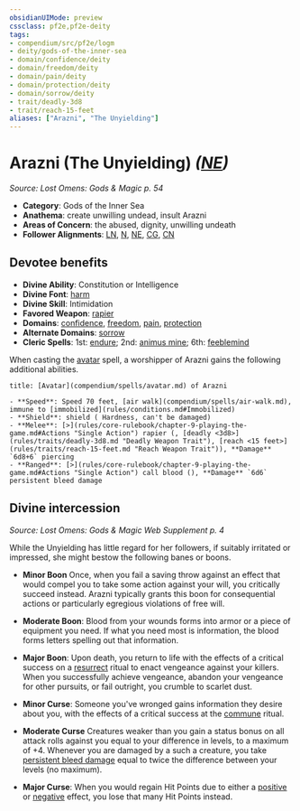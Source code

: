 ```yaml
---
obsidianUIMode: preview
cssclass: pf2e,pf2e-deity
tags:
- compendium/src/pf2e/logm
- deity/gods-of-the-inner-sea
- domain/confidence/deity
- domain/freedom/deity
- domain/pain/deity
- domain/protection/deity
- domain/sorrow/deity
- trait/deadly-3d8
- trait/reach-15-feet
aliases: ["Arazni", "The Unyielding"]
---
```

# Arazni (The Unyielding) *([NE](rules/traits/ne-b1.md "Neutral Evil Alignment Trait"))*  
*Source: Lost Omens: Gods & Magic p. 54*  

- **Category**: Gods of the Inner Sea
- **Anathema**: create unwilling undead, insult Arazni
- **Areas of Concern**: the abused, dignity, unwilling undeath
- **Follower Alignments**: [LN](rules/traits/ln-b1.md "Lawful Neutral Alignment Trait"), [N](rules/traits/n-b1.md "Neutral Alignment Trait"), [NE](rules/traits/ne-b1.md "Neutral Evil Alignment Trait"), [CG](rules/traits/cg-b1.md "Chaotic Good Alignment Trait"), [CN](rules/traits/cn-b1.md "Chaotic Neutral Alignment Trait")

## Devotee benefits

- **Divine Ability**: Constitution or Intelligence
- **Divine Font**: [harm](harm.md)
- **Divine Skill**: Intimidation
- **Favored Weapon**: [rapier](rapier.md)
- **Domains**: [confidence](Reference/Compendium/Setting/domains.md#Confidence), [freedom](Reference/Compendium/Setting/domains.md#Freedom), [pain](Reference/Compendium/Setting/domains.md#Pain), [protection](Reference/Compendium/Setting/domains.md#Protection)
- **Alternate Domains**: [sorrow](Reference/Compendium/Setting/domains.md#Sorrow)
- **Cleric Spells**: 1st: [endure](endure-logm.md); 2nd: [animus mine](animus-mine-logm.md); 6th: [feeblemind](feeblemind.md)

When casting the [avatar](avatar.md) spell, a worshipper of Arazni gains the following additional abilities.

```ad-embed-avatar
title: [Avatar](compendium/spells/avatar.md) of Arazni

- **Speed**: Speed 70 feet, [air walk](compendium/spells/air-walk.md), immune to [immobilized](rules/conditions.md#Immobilized)
- **Shield**: shield ( Hardness, can't be damaged)
- **Melee**: [>](rules/core-rulebook/chapter-9-playing-the-game.md#Actions "Single Action") rapier (, [deadly <3d8>](rules/traits/deadly-3d8.md "Deadly Weapon Trait"), [reach <15 feet>](rules/traits/reach-15-feet.md "Reach Weapon Trait")), **Damage** `6d8+6` piercing 
- **Ranged**: [>](rules/core-rulebook/chapter-9-playing-the-game.md#Actions "Single Action") call blood (), **Damage** `6d6` persistent bleed damage 
```

## Divine intercession
*Source: Lost Omens: Gods & Magic Web Supplement p. 4*

While the Unyielding has little regard for her followers, if suitably irritated or impressed, she might bestow the following banes or boons.

- **Minor Boon** Once, when you fail a saving throw against an effect that would compel you to take some action against your will, you critically succeed instead. Arazni typically grants this boon for consequential actions or particularly egregious violations of free will.
- **Moderate Boon**: Blood from your wounds forms into armor or a piece of equipment you need. If what you need most is information, the blood forms letters spelling out that information.
- **Major Boon**: Upon death, you return to life with the effects of a critical success on a [resurrect](resurrect.md) ritual to enact vengeance against your killers. When you successfully achieve vengeance, abandon your vengeance for other pursuits, or fail outright, you crumble to scarlet dust.

- **Minor Curse**: Someone you've wronged gains information they desire about you, with the effects of a critical success at the [commune](commune.md) ritual.
- **Moderate Curse** Creatures weaker than you gain a status bonus on all attack rolls against you equal to your difference in levels, to a maximum of +4. Whenever you are damaged by a such a creature, you take [persistent bleed damage](conditions.md#Persistent%20Damage) equal to twice the difference between your levels (no maximum).
- **Major Curse**: When you would regain Hit Points due to either a [positive](positive.md "Positive Energy & Element Trait") or [negative](negative.md "Negative Energy & Element Trait") effect, you lose that many Hit Points instead.